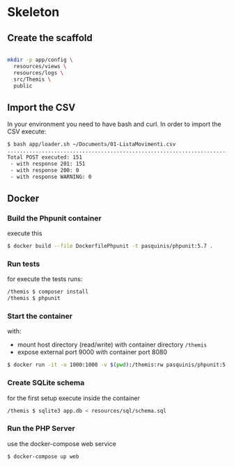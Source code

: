 # Skeleton

## Create the scaffold

```bash

mkdir -p app/config \
  resources/views \
  resources/logs \
  src/Themis \
  public

```
## Import the CSV

In your environment you need to have bash and curl.
In order to import the CSV execute:

```bash
$ bash app/loader.sh ~/Documents/01-ListaMovimenti.csv
.......................................................................................................................................................
Total POST executed: 151
 - with response 201: 151
 - with response 200: 0
 - with response WARNING: 0
```

## Docker

### Build the Phpunit container

execute this

```bash
$ docker build --file DockerfilePhpunit -t pasquinis/phpunit:5.7 .
```
### Run tests

for execute the tests runs:
```bash
/themis $ composer install
/themis $ phpunit
```

### Start the container

with:
- mount host directory (read/write) with container directory `/themis`
- expose external port 9000 with container port 8080

```bash
$ docker run -it -u 1000:1000 -v $(pwd):/themis:rw pasquinis/phpunit:5.7 sh
```

### Create SQLite schema

for the first setup execute inside the container

```bash
/themis $ sqlite3 app.db < resources/sql/schema.sql
```

### Run the PHP Server

use the docker-compose web service

```bash
$ docker-compose up web
```
